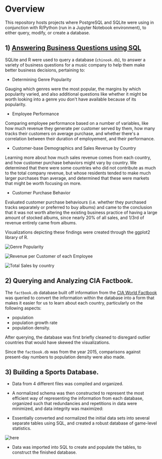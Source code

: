# Overview
This repository hosts projects where PostgreSQL and SQLite were using in conjunction with R/Python (run in a Jupyter Notebook environment), to either query, modify, or create a database.


## 1) [Answering Business Questions using SQL](https://github.com/SphericalCopper/SQLite-PostgreSQL-usage-in-R-Python/blob/master/Answering%20Business%20Questions%20R%20sql.ipynb)
SQLite and R were used to query a database (`chinook.db`), to answer a variety of business questions for a music company to help them make better business decisions, pertaining to:

- Determining Genre Popularity

Gauging which genres were the most popular, the margins by which popularity varied, and also additional questions like whether it might be worth looking into a genre you don't have available because of its popularity.

- Employee Performance

Comparing employee performance based on a number of variables, like how much revenue they generate per customer served by them, how many tracks their customers on average purchase, and whether there's a correlation between their duration of employement, and their performance.

- Customer-base Demographics and Sales Revenue by Country

Learning more about how much sales revenue comes from each country, and how customer purchase behaviors might vary by country. We determined that there were some countries who did not contribute as much to the total company revenue, but whose residents tended to make much larger purchases than average, and determined that these were markets that might be worth focusing on more.

- Customer Purchase Behavior

Evaluated customer purchase behaviours (i.e. whether they purchased tracks separately or preferred to buy albums) and came to the conclusion that it was not worth altering the existing business practice of having a large amount of stocked albums, since nearly 20% of all sales, and 1/3rd of revenue entirely came from albums.


Visualizations depicting these findings were created through the ggplot2 library of R.

![Genre Popularity](https://i.gyazo.com/47c2534fa48a10c1a3efaa9ac06e2eaa.png)

![Revenue per Customer of each Employee](https://i.gyazo.com/e76f35b2b7e725a2f86ddf8e4b6f5ca5.png)

![Total Sales by country](https://i.gyazo.com/e81231d3210b9732f1e0bbd64826b6f9.png)

 
## 2) Querying and Analyzing CIA Factbook.

The `factbook.db` database built off information from the [CIA World Factbook](https://www.cia.gov/library/publications/the-world-factbook/) was queried to convert the information within the database into a form that makes it easier for us to learn about each country, particularly on the following aspects:

- population
- population growth rate
- population density. 

After querying, the database was first briefly cleaned to disregard outlier countries that would have skewed the visualizations.

Since the `factbook.db` was from the year 2015, comparisons against present-day numbers to population density were also made. 



## 3) Building a Sports Database.

- Data from 4 different files was compiled and organized.

- A normalized schema was then constructed to represent the most efficient way of representing the information from each database, organized such that redundancies and repetitions in data were minimized, and data integrity was maximized:

- Essentially converted and normalized the initial data sets into several separate tables using SQL, and created a robust database of game-level statistics.

![here](https://i.gyazo.com/869320f0dbe2516b3d465827733ad724.png)

- Data was imported into SQL to create and populate the tables, to construct the finished database.
